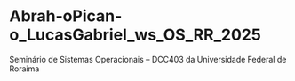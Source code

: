 # Abrah-oPican-o_LucasGabriel_ws_OS_RR_2025
Seminário de Sistemas Operacionais – DCC403 da Universidade Federal de Roraima
